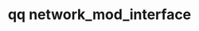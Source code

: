 ---
category: network
command: network_mod_interface
optional_options:
- alternate: []
  help: The unique ID of the interface
  name: --interface-id
  required: false
- alternate: []
  help: The default IPv4 gateway address
  name: --default-gateway
  required: false
- alternate: []
  help: The default IPv6 gateway address
  name: --default-gateway-ipv6
  required: false
- alternate: []
  help: Ethernet bonding mode
  name: --bonding-mode
  required: false
- alternate: []
  help: The maximum transfer unit (MTU) in bytes of the interface and any untagged
    STATIC network.
  name: --mtu
  required: false
permalink: /qq-cli-command-guide/network/network_mod_interface.html
positional_options: []
sidebar: qq_cli_command_reference_sidebar
summary: This section explains how to use the <code>qq network_mod_interface</code>
  command.
synopsis: Modify interface configuration
title: qq network_mod_interface
usage: "qq network_mod_interface [-h] [--interface-id INTERFACE_ID] [--default-gateway\
  \ DEFAULT_GATEWAY] [--default-gateway-ipv6 DEFAULT_GATEWAY_IPV6]\n    [--bonding-mode\
  \ {ACTIVE_BACKUP,IEEE_8023AD}] [--mtu MTU]"
zendesk_source: qq CLI Command Guide

---